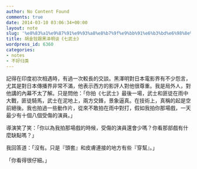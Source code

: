 ```yaml
---
author: No Content Found
comments: true
date: 2014-03-10 03:06:34+00:00
layout: note
slug: '%e8%83%a1%e9%87%91%e9%93%a8%e8%b7%9f%e9%bb%91%e6%b3%bd%e6%98%8e%e8%b0%88%e3%80%8a%e4%b8%83%e6%ad%a6%e5%a3%ab%e3%80%8b'
title: 胡金铨跟黑泽明谈《七武士》
wordpress_id: 6360
categories:
- notes
- 不好归类
---
```


記得在印度初次相遇時，有過一次較長的交談。黑澤明對日本電影界有不少怨言，尤其是對日本傳播界非常不滿，他表示西方的影評人對他很尊重。我是局外人，對他講的內幕不太了解。只是問他：「你拍《七武士》最後一場，武士和匪徒在雨中大戰，匪徒騎馬，武士在泥地上，兩方交鋒，景象逼真。在技術上，真稱的起是空前絕後。我也拍過一些動作片，從來不敢拍在雨中對打，假如我拍你那場戲，一天最少有十個八個受傷的演員。」





導演笑了笑：「你以為我拍那場戲的時候，受傷的演員還會少嗎？你看那部戲有什麼缺點嗎？」





我回答道：「沒有。只是『頭套』和皮膚連接的地方有些『穿幫』。」





「你看得很仔細。」
